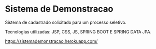# Sistema de Demonstracao

Sistema de cadastrado solicitado para um processo seletivo.

Tecnologias utilizadas: JSP, CSS, JS, SPRING BOOT E SPRING DATA JPA.



https://sistemademonstracao.herokuapp.com/
